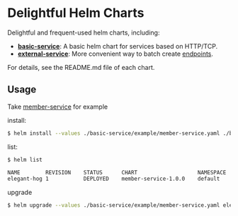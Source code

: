 # Delightful Helm Charts

Delightful and frequent-used helm charts, including:

- [**basic-service**](basic-service): A basic helm chart for services based on HTTP/TCP.
- [**external-service**](external-service): More convenient way to batch create [endpoints](https://kubernetes.io/docs/concepts/services-networking/service/#services-without-selectors).

For details, see the README.md file of each chart.

## Usage

Take [member-service](charts/example/member-service.yaml) for example

install:

```sh
$ helm install --values ./basic-service/example/member-service.yaml ./basic-service
```

list:

```sh
$ helm list

NAME       	REVISION	STATUS  	CHART               	NAMESPACE
elegant-hog	1       	DEPLOYED	member-service-1.0.0	default
```

upgrade

```sh
$ helm upgrade --values ./basic-service/example/member-service.yaml elegant-hog ./basic-service
```
